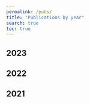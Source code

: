 ```yaml
---
permalink: /pubs/
title: "Publications by year"
search: true
toc: true
--- 
```


## 2023

## 2022

## 2021